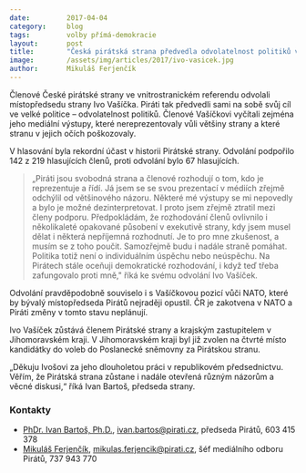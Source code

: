 ```yaml
---
date:         2017-04-04
category:     blog
tags:         volby přímá-demokracie
layout:       post
title:        "Česká pirátská strana předvedla odvolatelnost politiků v praxi, Piráti odvolali místopředsedu Ivo Vašíčka"
image:        /assets/img/articles/2017/ivo-vasicek.jpg
author:       Mikuláš Ferjenčík
---
```


Členové České pirátské strany ve vnitrostranickém referendu odvolali místopředsedu strany Ivo Vašíčka. Piráti tak předvedli sami na sobě svůj cíl ve velké politice – odvolatelnost politiků. Členové Vašíčkovi vyčítali zejména jeho mediální výstupy, které nereprezentovaly vůli většiny strany a které stranu v jejich očích poškozovaly.

V hlasování byla rekordní účast v historii Pirátské strany. Odvolání podpořilo 142 z 219 hlasujících členů, proti odvolání bylo 67 hlasujících.

> „Piráti jsou svobodná strana a členové rozhodují o tom, kdo je reprezentuje a řídí. Já jsem se se svou prezentací v médiích zřejmě odchýlil od většinového názoru. Některé mé výstupy se mi nepovedly a bylo je možné dezinterpretovat. I proto jsem zřejmě ztratil mezi členy podporu.  Předpokládám, že rozhodování členů ovlivnilo i několikaleté opakované působení v exekutivě strany, kdy jsem musel dělat i některá nepříjemná rozhodnutí. Je to pro mne zkušenost, a musím se z toho poučit. Samozřejmě budu i nadále straně pomáhat. Politika totiž není o individuálním úspěchu nebo neúspěchu. Na Pirátech stále oceňuji demokratické rozhodování, i když teď třeba zafungovalo proti mně," říká ke svému odvolání Ivo Vašíček.

Odvolání pravděpodobně souviselo i s Vašíčkovou pozicí vůči NATO, které by bývalý místopředseda Pirátů nejraději opustil. ČR je zakotvena v NATO a Piráti změny v tomto stavu neplánují.

Ivo Vašíček zůstává členem Pirátské strany a krajským zastupitelem v Jihomoravském kraji. V Jihomoravském kraji byl již zvolen na čtvrté místo kandidátky do voleb do Poslanecké sněmovny za Pirátskou stranu.

„Děkuju Ivošovi za jeho dlouholetou práci v republikovém předsednictvu. Věřím, že Pirátská strana zůstane i nadále otevřená různým názorům a věcné diskusi,“ říká Ivan Bartoš, předseda strany.


### Kontakty

* [PhDr. Ivan Bartoš, Ph.D.](https://www.pirati.cz/lide/ivan_bartos), [ivan.bartos@pirati.cz](mailto:ivan.bartos@pirati.cz), předseda Pirátů, 603 415 378
* [Mikuláš Ferjenčík](https://www.pirati.cz/lide/mikulas_ferjencik), [mikulas.ferjencik@pirati.cz](mailto:mikulas.ferjencik@pirati.cz), šéf mediálního odboru Pirátů, 737 943 770
